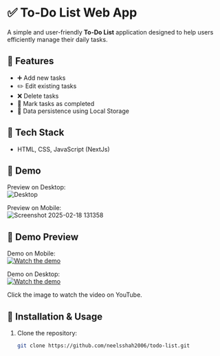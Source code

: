 # ✅ To-Do List Web App

A simple and user-friendly **To-Do List** application designed to help users efficiently manage their daily tasks.

## 📌 Features
- ➕ Add new tasks  
- ✏️ Edit existing tasks  
- ❌ Delete tasks  
- 📌 Mark tasks as completed  
- 💾 Data persistence using Local Storage  

## 🎯 Tech Stack
- HTML, CSS, JavaScript (NextJs) 

## 📸 Demo
Preview on Desktop: <br/>
![Desktop](https://github.com/user-attachments/assets/a71a2dcb-7339-4d5b-8b39-660ab2c14696)

Preview on Mobile: <br/>
![Screenshot 2025-02-18 131358](https://github.com/user-attachments/assets/6894936e-6bc6-4705-814b-4a2748654241)

## 🎥 Demo Preview

Demo on Mobile: <br/>
[![Watch the demo](https://img.youtube.com/vi/pfhVpzeI-lY/maxresdefault.jpg)](https://www.youtube.com/watch?pfhVpzeI-lY)

Demo on Desktop: <br/>
[![Watch the demo](https://img.youtube.com/vi/ayF486Nym6Y/maxresdefault.jpg)](https://www.youtube.com/watch?v=ayF486Nym6Y)

Click the image to watch the video on YouTube.

## 🚀 Installation & Usage
1. Clone the repository:
   ```sh
   git clone https://github.com/neelsshah2006/todo-list.git
